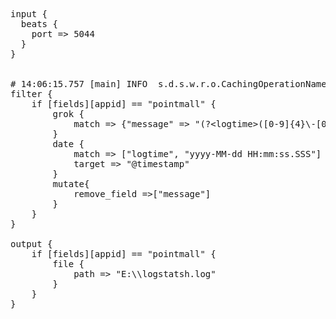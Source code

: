 <pre>
input {
  beats {
    port => 5044
  }
}


# 14:06:15.757 [main] INFO  s.d.s.w.r.o.CachingOperationNameGenerator - Generating unique operation named: getListUsingPOST_2
filter {
	if [fields][appid] == "pointmall" {
		grok {
			match => {"message" => "(?&lt;logtime&gt;([0-9]{4}\-[0-9]{2}\-[0-9]{2}\s+[0-9]{2}:[0-9]{2}:[0-9]{2}+\.+[0-9]{3})) \[(?<thread>.*)\] %{LOGLEVEL:logLevel}  %{NOTSPACE:logger} - %{GREEDYDATA:msginfo}"}
		}
		date {
			match => ["logtime", "yyyy-MM-dd HH:mm:ss.SSS"]
			target => "@timestamp"
		}
		mutate{
			remove_field =>["message"]
		}
	}
}

output {
	if [fields][appid] == "pointmall" {
		file {
			path => "E:\\logstatsh.log"
		}
	}
}
</pre>
